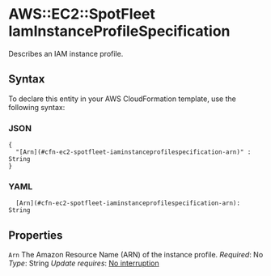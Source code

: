 # AWS::EC2::SpotFleet IamInstanceProfileSpecification<a name="aws-properties-ec2-spotfleet-spotfleetrequestconfigdata-launchspecifications-iaminstanceprofile"></a>

Describes an IAM instance profile\.

## Syntax<a name="aws-properties-ec2-spotfleet-spotfleetrequestconfigdata-launchspecifications-iaminstanceprofile-syntax"></a>

To declare this entity in your AWS CloudFormation template, use the following syntax:

### JSON<a name="aws-properties-ec2-spotfleet-spotfleetrequestconfigdata-launchspecifications-iaminstanceprofile-syntax.json"></a>

```
{
  "[Arn](#cfn-ec2-spotfleet-iaminstanceprofilespecification-arn)" : String
}
```

### YAML<a name="aws-properties-ec2-spotfleet-spotfleetrequestconfigdata-launchspecifications-iaminstanceprofile-syntax.yaml"></a>

```
  [Arn](#cfn-ec2-spotfleet-iaminstanceprofilespecification-arn): String
```

## Properties<a name="aws-properties-ec2-spotfleet-spotfleetrequestconfigdata-launchspecifications-iaminstanceprofile-properties"></a>

`Arn`  <a name="cfn-ec2-spotfleet-iaminstanceprofilespecification-arn"></a>
The Amazon Resource Name \(ARN\) of the instance profile\.
*Required*: No
*Type*: String
*Update requires*: [No interruption](https://docs.aws.amazon.com/AWSCloudFormation/latest/UserGuide/using-cfn-updating-stacks-update-behaviors.html#update-no-interrupt)
